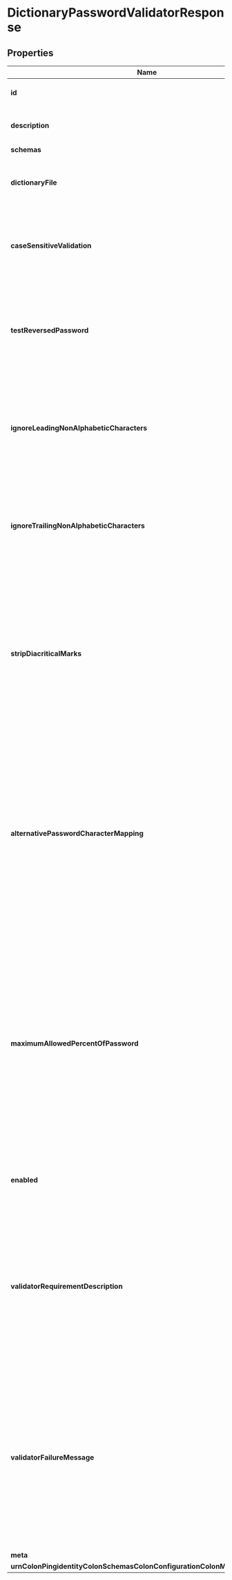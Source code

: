 

# DictionaryPasswordValidatorResponse


## Properties

| Name | Type | Description | Notes |
|------------ | ------------- | ------------- | -------------|
|**id** | **String** | Name of the Password Validator |  |
|**description** | **String** | A description for this Password Validator |  [optional] |
|**schemas** | **List&lt;EnumdictionaryPasswordValidatorSchemaUrn&gt;** |  |  |
|**dictionaryFile** | **String** | Specifies the path to the file containing a list of words that cannot be used as passwords. |  |
|**caseSensitiveValidation** | **Boolean** | Indicates whether this password validator is to treat password characters in a case-sensitive manner. |  |
|**testReversedPassword** | **Boolean** | Indicates whether this password validator is to test the reversed value of the provided password as well as the order in which it was given. |  |
|**ignoreLeadingNonAlphabeticCharacters** | **Boolean** | Indicates whether to ignore any digits, symbols, or other non-alphabetic characters that may appear at the beginning of a proposed password. |  [optional] |
|**ignoreTrailingNonAlphabeticCharacters** | **Boolean** | Indicates whether to ignore any digits, symbols, or other non-alphabetic characters that may appear at the end of a proposed password. |  [optional] |
|**stripDiacriticalMarks** | **Boolean** | Indicates whether to strip characters of any diacritical marks (like accents, cedillas, circumflexes, diaereses, tildes, and umlauts) they may contain. Any characters with a diacritical mark would be replaced with a base version |  [optional] |
|**alternativePasswordCharacterMapping** | **List&lt;String&gt;** | Provides a set of character substitutions that can be applied to the proposed password when checking to see if it is in the provided dictionary. Each mapping should consist of a single character followed by a colon and a list of the alternative characters that may be used in place of that character. |  [optional] |
|**maximumAllowedPercentOfPassword** | **Integer** | The maximum allowed percent of a proposed password that any single dictionary word is allowed to comprise. A value of 100 indicates that a proposed password will only be rejected if the dictionary contains the entire proposed password (after any configured transformations have been applied). |  [optional] |
|**enabled** | **Boolean** | Indicates whether the password validator is enabled for use. |  |
|**validatorRequirementDescription** | **String** | Specifies a message that can be used to describe the requirements imposed by this password validator to end users. If a value is provided for this property, then it will override any description that may have otherwise been generated by the validator. |  [optional] |
|**validatorFailureMessage** | **String** | Specifies a message that may be provided to the end user in the event that a proposed password is rejected by this validator. If a value is provided for this property, then it will override any failure message that may have otherwise been generated by the validator. |  [optional] |
|**meta** | [**MetaMeta**](MetaMeta.md) |  |  [optional] |
|**urnColonPingidentityColonSchemasColonConfigurationColonMessagesColon20** | [**MetaUrnPingidentitySchemasConfigurationMessages20**](MetaUrnPingidentitySchemasConfigurationMessages20.md) |  |  [optional] |



